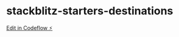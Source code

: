 # stackblitz-starters-destinations

[Edit in Codeflow ⚡️](https://stackblitz.com/~/github.com/LalithaDoddavaram/stackblitz-starters-destinations)